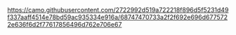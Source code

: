 https://camo.githubusercontent.com/2722992d519a722218f896d5f5231d49f337aaff4514e78bd59ac935334e916a/68747470733a2f2f692e696d6775722e636f6d2f77617856496d762e706e67
